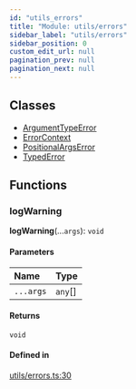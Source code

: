 ```yaml
---
id: "utils_errors"
title: "Module: utils/errors"
sidebar_label: "utils/errors"
sidebar_position: 0
custom_edit_url: null
pagination_prev: null
pagination_next: null
---
```


## Classes

- [ArgumentTypeError](../classes/utils_errors.ArgumentTypeError.md)
- [ErrorContext](../classes/utils_errors.ErrorContext.md)
- [PositionalArgsError](../classes/utils_errors.PositionalArgsError.md)
- [TypedError](../classes/utils_errors.TypedError.md)

## Functions

### logWarning

**logWarning**(...`args`): `void`

#### Parameters

| Name | Type |
| :------ | :------ |
| `...args` | `any`[] |

#### Returns

`void`

#### Defined in

[utils/errors.ts:30](https://github.com/maxhr/near-api-js/blob/a0c9a104/packages/near-api-js/src/utils/errors.ts#L30)
